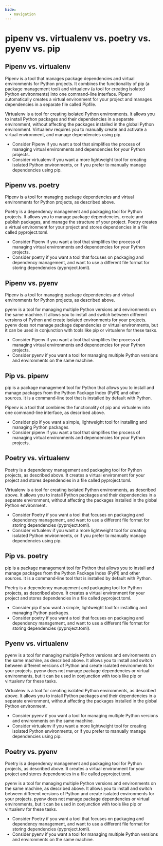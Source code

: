 ```yaml
---
hide:
  - navigation
---
```


# pipenv vs. virtualenv vs. poetry vs. pyenv vs. pip

## Pipenv vs. virtualenv

Pipenv is a tool that manages package dependencies and virtual environments for Python projects. It combines the functionality of pip (a package management tool) and virtualenv (a tool for creating isolated Python environments) into one command-line interface. Pipenv automatically creates a virtual environment for your project and manages dependencies in a separate file called Pipfile.

Virtualenv is a tool for creating isolated Python environments. It allows you to install Python packages and their dependencies in a separate environment, without affecting the packages installed in the global Python environment. Virtualenv requires you to manually create and activate a virtual environment, and manage dependencies using pip.

- Consider Pipenv if you want a tool that simplifies the process of managing virtual environments and dependencies for your Python projects.
- Consider virtualenv if you want a more lightweight tool for creating isolated Python environments, or if you prefer to manually manage dependencies using pip.

## Pipenv vs. poetry

Pipenv is a tool for managing package dependencies and virtual environments for Python projects, as described above.

Poetry is a dependency management and packaging tool for Python projects. It allows you to manage package dependencies, create and publish packages, and manage the structure of your project. Poetry creates a virtual environment for your project and stores dependencies in a file called pyproject.toml.

- Consider Pipenv if you want a tool that simplifies the process of managing virtual environments and dependencies for your Python projects.
- Consider poetry if you want a tool that focuses on packaging and dependency management, and want to use a different file format for storing dependencies (pyproject.toml).

## Pipenv vs. pyenv

Pipenv is a tool for managing package dependencies and virtual environments for Python projects, as described above.

pyenv is a tool for managing multiple Python versions and environments on the same machine. It allows you to install and switch between different versions of Python and create isolated environments for your projects. pyenv does not manage package dependencies or virtual environments, but it can be used in conjunction with tools like pip or virtualenv for these tasks.

- Consider Pipenv if you want a tool that simplifies the process of managing virtual environments and dependencies for your Python projects.
- Consider pyenv if you want a tool for managing multiple Python versions and environments on the same machine.

## Pip vs. pipenv

pip is a package management tool for Python that allows you to install and manage packages from the Python Package Index (PyPI) and other sources. It is a command-line tool that is installed by default with Python.

Pipenv is a tool that combines the functionality of pip and virtualenv into one command-line interface, as described above.

- Consider pip if you want a simple, lightweight tool for installing and managing Python packages.
- Consider pipenv if you want a tool that simplifies the process of managing virtual environments and dependencies for your Python projects.

## Poetry vs. virtualenv

Poetry is a dependency management and packaging tool for Python projects, as described above. It creates a virtual environment for your project and stores dependencies in a file called pyproject.toml.

Virtualenv is a tool for creating isolated Python environments, as described above. It allows you to install Python packages and their dependencies in a separate environment, without affecting the packages installed in the global Python environment.

- Consider Poetry if you want a tool that focuses on packaging and dependency management, and want to use a different file format for storing dependencies (pyproject.toml).
- Consider virtualenv if you want a more lightweight tool for creating isolated Python environments, or if you prefer to manually manage dependencies using pip.

## Pip vs. poetry

pip is a package management tool for Python that allows you to install and manage packages from the Python Package Index (PyPI) and other sources. It is a command-line tool that is installed by default with Python.

Poetry is a dependency management and packaging tool for Python projects, as described above. It creates a virtual environment for your project and stores dependencies in a file called pyproject.toml.

- Consider pip if you want a simple, lightweight tool for installing and managing Python packages.
- Consider poetry if you want a tool that focuses on packaging and dependency management, and want to use a different file format for storing dependencies (pyproject.toml).

## Pyenv vs. virtualenv

pyenv is a tool for managing multiple Python versions and environments on the same machine, as described above. It allows you to install and switch between different versions of Python and create isolated environments for your projects. pyenv does not manage package dependencies or virtual environments, but it can be used in conjunction with tools like pip or virtualenv for these tasks.

Virtualenv is a tool for creating isolated Python environments, as described above. It allows you to install Python packages and their dependencies in a separate environment, without affecting the packages installed in the global Python environment.

- Consider pyenv if you want a tool for managing multiple Python versions and environments on the same machine.
- Consider virtualenv if you want a more lightweight tool for creating isolated Python environments, or if you prefer to manually manage dependencies using pip.

## Poetry vs. pyenv

Poetry is a dependency management and packaging tool for Python projects, as described above. It creates a virtual environment for your project and stores dependencies in a file called pyproject.toml.

pyenv is a tool for managing multiple Python versions and environments on the same machine, as described above. It allows you to install and switch between different versions of Python and create isolated environments for your projects. pyenv does not manage package dependencies or virtual environments, but it can be used in conjunction with tools like pip or virtualenv for these tasks.

- Consider Poetry if you want a tool that focuses on packaging and dependency management, and want to use a different file format for storing dependencies (pyproject.toml).
- Consider pyenv if you want a tool for managing multiple Python versions and environments on the same machine.











